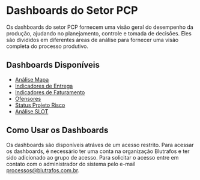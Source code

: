 # Dashboards do Setor PCP

Os dashboards do setor PCP fornecem uma visão geral do desempenho da produção, ajudando no planejamento, controle e tomada de decisões. Eles são divididos em diferentes áreas de análise para fornecer uma visão completa do processo produtivo.

## Dashboards Disponíveis

*   [Análise Mapa](analise_mapa.md)
*   [Indicadores de Entrega](indicadores_entrega.md)
*   [Indicadores de Faturamento](indicadores_faturamento.md)
*   [Ofensores](ofensores.md)
*   [Status Projeto Risco](status_projeto_risco.md)
*   [Análise SLOT](analise_slot.md)

## Como Usar os Dashboards

Os dashboards são disponíveis atráves de um acesso restrito. Para acessar os dashboards, é necessário ter uma conta na organização Blutrafos e ter sido adicionado ao grupo de acesso. Para solicitar o acesso entre em contato com o administrador do sistema pelo e-mail processos@blutrafos.com.br.

